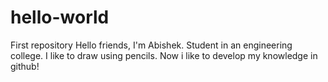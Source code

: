 # hello-world
First repository
Hello friends,
I'm Abishek.  Student in an engineering college.
I like to draw using pencils.  Now i like to develop my knowledge in github!
